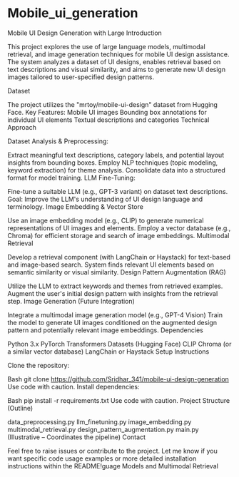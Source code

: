 # Mobile_ui_generation

Mobile UI Design Generation with Large Introduction

This project explores the use of large language models, multimodal retrieval, and image generation techniques for mobile UI design assistance. The system analyzes a dataset of UI designs, enables retrieval based on text descriptions and visual similarity, and aims to generate new UI design images tailored to user-specified design patterns.

Dataset

The project utilizes the "mrtoy/mobile-ui-design" dataset from Hugging Face.
Key Features:
Mobile UI images
Bounding box annotations for individual UI elements
Textual descriptions and categories
Technical Approach

Dataset Analysis & Preprocessing:

Extract meaningful text descriptions, category labels, and potential layout insights from bounding boxes.
Employ NLP techniques (topic modeling, keyword extraction) for theme analysis.
Consolidate data into a structured format for model training.
LLM Fine-Tuning:

Fine-tune a suitable LLM (e.g., GPT-3 variant) on dataset text descriptions.
Goal: Improve the LLM's understanding of UI design language and terminology.
Image Embedding & Vector Store

Use an image embedding model (e.g., CLIP) to generate numerical representations of UI images and elements.
Employ a vector database (e.g., Chroma) for efficient storage and search of image embeddings.
Multimodal Retrieval

Develop a retrieval component (with LangChain or Haystack) for text-based and image-based search.
System finds relevant UI elements based on semantic similarity or visual similarity.
Design Pattern Augmentation (RAG)

Utilize the LLM to extract keywords and themes from retrieved examples.
Augment the user's initial design pattern with insights from the retrieval step.
Image Generation (Future Integration)

Integrate a multimodal image generation model (e.g., GPT-4 Vision)
Train the model to generate UI images conditioned on the augmented design pattern and potentially relevant image embeddings.
Dependencies

Python 3.x
PyTorch
Transformers
Datasets (Hugging Face)
CLIP
Chroma (or a similar vector database)
LangChain or Haystack
Setup Instructions

Clone the repository:

Bash
git clone https://github.com/Sridhar_341/mobile-ui-design-generation
Use code with caution.
Install dependencies:

Bash
pip install -r requirements.txt 
Use code with caution.
Project Structure (Outline)

data_preprocessing.py
llm_finetuning.py
image_embedding.py
multimodal_retrieval.py
design_pattern_augmentation.py
main.py (Illustrative – Coordinates the pipeline)
Contact

Feel free to raise issues or contribute to the project.
Let me know if you want specific code usage examples or more detailed installation instructions within the README!guage Models and Multimodal Retrieval
